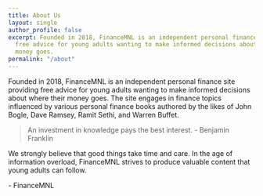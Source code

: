 ```yaml
---
title: About Us
layout: single
author_profile: false
excerpt: Founded in 2018, FinanceMNL is an independent personal finance site providing
  free advice for young adults wanting to make informed decisions about where their
  money goes.
permalink: "/about"
---
```


Founded in 2018, FinanceMNL is an independent personal finance site providing free advice for young adults wanting to make informed decisions about where their money goes. The site engages in finance topics influenced by various personal finance books authored by the likes of John Bogle, Dave Ramsey, Ramit Sethi, and Warren Buffet.
<!--more-->

> An investment in knowledge pays the best interest. - Benjamin Franklin

We strongly believe that good things take time and care. In the age of information overload, FinanceMNL strives to produce valuable content that young adults can follow.

\- FinanceMNL
